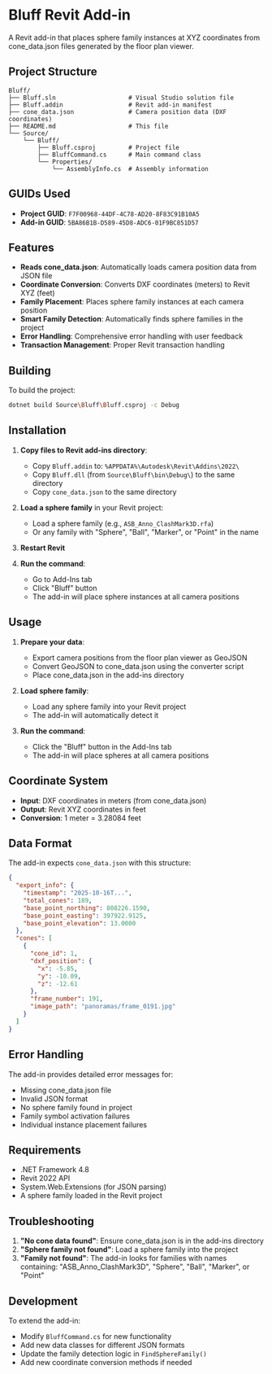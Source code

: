 # Bluff Revit Add-in

A Revit add-in that places sphere family instances at XYZ coordinates from cone_data.json files generated by the floor plan viewer.

## Project Structure

```
Bluff/
├── Bluff.sln                    # Visual Studio solution file
├── Bluff.addin                  # Revit add-in manifest
├── cone_data.json               # Camera position data (DXF coordinates)
├── README.md                    # This file
└── Source/
    └── Bluff/
        ├── Bluff.csproj         # Project file
        ├── BluffCommand.cs      # Main command class
        └── Properties/
            └── AssemblyInfo.cs  # Assembly information
```

## GUIDs Used

- **Project GUID**: `F7F00968-44DF-4C78-AD20-8F83C91B10A5`
- **Add-in GUID**: `5BA86B1B-D589-45D8-ADC6-01F9BC851D57`

## Features

- **Reads cone_data.json**: Automatically loads camera position data from JSON file
- **Coordinate Conversion**: Converts DXF coordinates (meters) to Revit XYZ (feet)
- **Family Placement**: Places sphere family instances at each camera position
- **Smart Family Detection**: Automatically finds sphere families in the project
- **Error Handling**: Comprehensive error handling with user feedback
- **Transaction Management**: Proper Revit transaction handling

## Building

To build the project:

```bash
dotnet build Source\Bluff\Bluff.csproj -c Debug
```

## Installation

1. **Copy files to Revit add-ins directory**:
   - Copy `Bluff.addin` to: `%APPDATA%\Autodesk\Revit\Addins\2022\`
   - Copy `Bluff.dll` (from `Source\Bluff\bin\Debug\`) to the same directory
   - Copy `cone_data.json` to the same directory

2. **Load a sphere family** in your Revit project:
   - Load a sphere family (e.g., `ASB_Anno_ClashMark3D.rfa`)
   - Or any family with "Sphere", "Ball", "Marker", or "Point" in the name

3. **Restart Revit**

4. **Run the command**:
   - Go to Add-Ins tab
   - Click "Bluff" button
   - The add-in will place sphere instances at all camera positions

## Usage

1. **Prepare your data**:
   - Export camera positions from the floor plan viewer as GeoJSON
   - Convert GeoJSON to cone_data.json using the converter script
   - Place cone_data.json in the add-ins directory

2. **Load sphere family**:
   - Load any sphere family into your Revit project
   - The add-in will automatically detect it

3. **Run the command**:
   - Click the "Bluff" button in the Add-Ins tab
   - The add-in will place spheres at all camera positions

## Coordinate System

- **Input**: DXF coordinates in meters (from cone_data.json)
- **Output**: Revit XYZ coordinates in feet
- **Conversion**: 1 meter = 3.28084 feet

## Data Format

The add-in expects `cone_data.json` with this structure:

```json
{
  "export_info": {
    "timestamp": "2025-10-16T...",
    "total_cones": 189,
    "base_point_northing": 808226.1590,
    "base_point_easting": 397922.9125,
    "base_point_elevation": 13.0000
  },
  "cones": [
    {
      "cone_id": 1,
      "dxf_position": {
        "x": -5.85,
        "y": -10.09,
        "z": -12.61
      },
      "frame_number": 191,
      "image_path": "panoramas/frame_0191.jpg"
    }
  ]
}
```

## Error Handling

The add-in provides detailed error messages for:
- Missing cone_data.json file
- Invalid JSON format
- No sphere family found in project
- Family symbol activation failures
- Individual instance placement failures

## Requirements

- .NET Framework 4.8
- Revit 2022 API
- System.Web.Extensions (for JSON parsing)
- A sphere family loaded in the Revit project

## Troubleshooting

1. **"No cone data found"**: Ensure cone_data.json is in the add-ins directory
2. **"Sphere family not found"**: Load a sphere family into the project
3. **"Family not found"**: The add-in looks for families with names containing: "ASB_Anno_ClashMark3D", "Sphere", "Ball", "Marker", or "Point"

## Development

To extend the add-in:
- Modify `BluffCommand.cs` for new functionality
- Add new data classes for different JSON formats
- Update the family detection logic in `FindSphereFamily()`
- Add new coordinate conversion methods if needed
